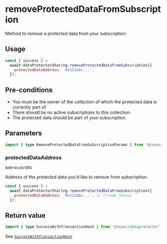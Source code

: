 # removeProtectedDataFromSubscription

Method to remove a protected data from your subscription.

## Usage

```js
const { success } =
  await dataProtectorSharing.removeProtectedDataFromSubscription({
    protectedDataAddress: '0x123abc...',
  });
```

## Pre-conditions

- You must be the owner of the collection of which the protected data is
  currently part of.
- There should be no active subscriptions to this collection.
- The protected data should be part of your subscription.

## Parameters

```ts
import { type RemoveProtectedDataFromSubscriptionParams } from '@iexec/dataprotector';
```

### protectedDataAddress

`AddressOrENS`

Address of the protected data you'd like to remove from subscription.

```js
const { success } =
  await dataProtectorSharing.removeProtectedDataFromSubscription({
    protectedDataAddress: '0x123abc...', // [!code focus]
  });
```

## Return value

```ts
import { type SuccessWithTransactionHash } from '@iexec/dataprotector';
```

See [`SuccessWithTransactionHash`](../../types.md#successwithtransactionhash)
